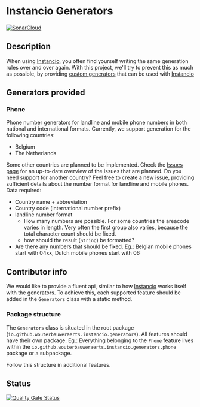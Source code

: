 # Instancio Generators

[![SonarCloud](https://sonarcloud.io/images/project_badges/sonarcloud-orange.svg)](https://sonarcloud.io/summary/new_code?id=wouter-bauweraerts_instancio-generators)

## Description
When using [Instancio](https://www.instancio.org/), you often find yourself writing the same generation rules over and over again.
With this project, we'll try to prevent this as much as possible, 
by providing [custom generators](https://www.instancio.org/user-guide/#custom-generators) that can be used with [Instancio](https://www.instancio.org/)

## Generators provided
### Phone
Phone number generators for landline and mobile phone numbers in both national and international formats.
Currently, we support generation for the following countries:
- Belgium
- The Netherlands

Some other countries are planned to be implemented. Check the [Issues page](https://github.com/wouter-bauweraerts/instancio-generators/issues) for an up-to-date overview of the issues that are planned.
Do you need support for another country? Feel free to create a new issue, providing sufficient details about the number format for landline and mobile phones.
Data required:
- Country name + abbreviation
- Country code (international number prefix)
- landline number format
    - How many numbers are possible. For some countries the areacode varies in length. Very often the first group also varies, because the total character count should be fixed.
    - how should the result (```String```) be formatted?
- Are there any numbers that should be fixed. 
  Eg.: Belgian mobile phones start with 04xx, Dutch mobile phones start with 06

## Contributor info
We would like to provide a fluent api, similar to how [Instancio](https://www.instancio.org/) works itself with the generators.
To achieve this, each supported feature should be added in the ```Generators``` class with a static method.

### Package structure
The ```Generators``` class is situated in the root package (```io.github.wouterbauweraerts.instancio.generators```).
All features should have their own package. 
Eg.: Everything belonging to the ```Phone``` feature lives within the ```io.github.wouterbauweraerts.instancio.generators.phone``` package or a subpackage.

Follow this structure in additional features.
## Status
[![Quality Gate Status](https://sonarcloud.io/api/project_badges/measure?project=wouter-bauweraerts_instancio-generators&metric=alert_status)](https://sonarcloud.io/summary/new_code?id=wouter-bauweraerts_instancio-generators)
